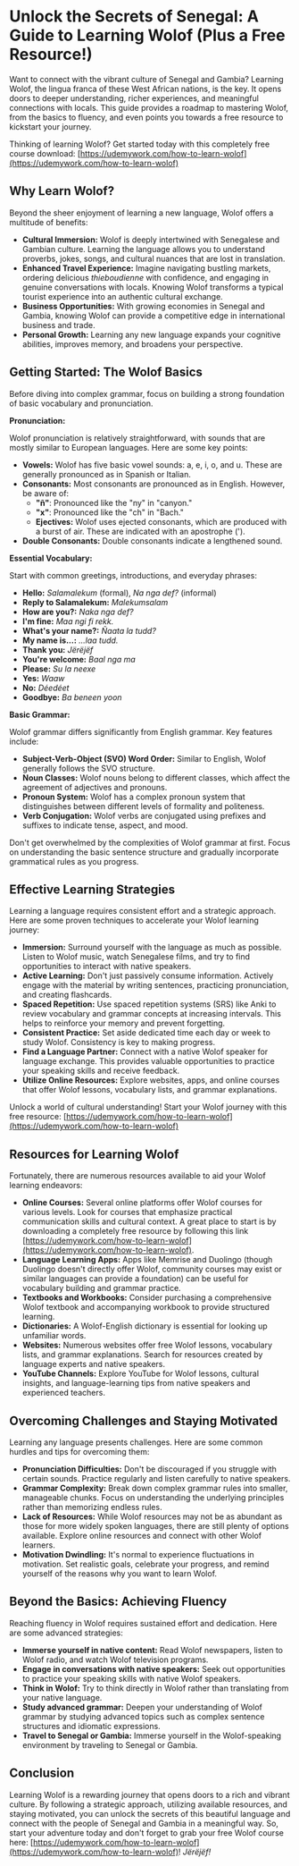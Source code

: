# Unlock the Secrets of Senegal: A Guide to Learning Wolof (Plus a Free Resource!)

Want to connect with the vibrant culture of Senegal and Gambia?  Learning Wolof, the lingua franca of these West African nations, is the key. It opens doors to deeper understanding, richer experiences, and meaningful connections with locals. This guide provides a roadmap to mastering Wolof, from the basics to fluency, and even points you towards a free resource to kickstart your journey.

Thinking of learning Wolof? Get started today with this completely free course download: [https://udemywork.com/how-to-learn-wolof](https://udemywork.com/how-to-learn-wolof)

## Why Learn Wolof?

Beyond the sheer enjoyment of learning a new language, Wolof offers a multitude of benefits:

*   **Cultural Immersion:**  Wolof is deeply intertwined with Senegalese and Gambian culture. Learning the language allows you to understand proverbs, jokes, songs, and cultural nuances that are lost in translation.
*   **Enhanced Travel Experience:** Imagine navigating bustling markets, ordering delicious *thieboudienne* with confidence, and engaging in genuine conversations with locals. Knowing Wolof transforms a typical tourist experience into an authentic cultural exchange.
*   **Business Opportunities:**  With growing economies in Senegal and Gambia, knowing Wolof can provide a competitive edge in international business and trade.
*   **Personal Growth:** Learning any new language expands your cognitive abilities, improves memory, and broadens your perspective.

## Getting Started: The Wolof Basics

Before diving into complex grammar, focus on building a strong foundation of basic vocabulary and pronunciation.

**Pronunciation:**

Wolof pronunciation is relatively straightforward, with sounds that are mostly similar to European languages. Here are some key points:

*   **Vowels:** Wolof has five basic vowel sounds: a, e, i, o, and u. These are generally pronounced as in Spanish or Italian.
*   **Consonants:** Most consonants are pronounced as in English. However, be aware of:
    *   **"ñ"**: Pronounced like the "ny" in "canyon."
    *   **"x"**: Pronounced like the "ch" in "Bach."
    *   **Ejectives:** Wolof uses ejected consonants, which are produced with a burst of air. These are indicated with an apostrophe (').
*   **Double Consonants:**  Double consonants indicate a lengthened sound.

**Essential Vocabulary:**

Start with common greetings, introductions, and everyday phrases:

*   **Hello:** *Salamalekum* (formal), *Na nga def?* (informal)
*   **Reply to Salamalekum:** *Malekumsalam*
*   **How are you?:** *Naka nga def?*
*   **I'm fine:** *Maa ngi fi rekk.*
*   **What's your name?:** *Ñaata la tudd?*
*   **My name is...:** *...laa tudd.*
*   **Thank you:** *Jërëjëf*
*   **You're welcome:** *Baal nga ma*
*   **Please:** *Su la neexe*
*   **Yes:** *Waaw*
*   **No:** *Déedéet*
*   **Goodbye:** *Ba beneen yoon*

**Basic Grammar:**

Wolof grammar differs significantly from English grammar.  Key features include:

*   **Subject-Verb-Object (SVO) Word Order:**  Similar to English, Wolof generally follows the SVO structure.
*   **Noun Classes:** Wolof nouns belong to different classes, which affect the agreement of adjectives and pronouns.
*   **Pronoun System:** Wolof has a complex pronoun system that distinguishes between different levels of formality and politeness.
*   **Verb Conjugation:**  Wolof verbs are conjugated using prefixes and suffixes to indicate tense, aspect, and mood.

Don't get overwhelmed by the complexities of Wolof grammar at first. Focus on understanding the basic sentence structure and gradually incorporate grammatical rules as you progress.

## Effective Learning Strategies

Learning a language requires consistent effort and a strategic approach. Here are some proven techniques to accelerate your Wolof learning journey:

*   **Immersion:**  Surround yourself with the language as much as possible. Listen to Wolof music, watch Senegalese films, and try to find opportunities to interact with native speakers.
*   **Active Learning:**  Don't just passively consume information. Actively engage with the material by writing sentences, practicing pronunciation, and creating flashcards.
*   **Spaced Repetition:**  Use spaced repetition systems (SRS) like Anki to review vocabulary and grammar concepts at increasing intervals. This helps to reinforce your memory and prevent forgetting.
*   **Consistent Practice:**  Set aside dedicated time each day or week to study Wolof. Consistency is key to making progress.
*   **Find a Language Partner:**  Connect with a native Wolof speaker for language exchange. This provides valuable opportunities to practice your speaking skills and receive feedback.
*   **Utilize Online Resources:**  Explore websites, apps, and online courses that offer Wolof lessons, vocabulary lists, and grammar explanations.

Unlock a world of cultural understanding! Start your Wolof journey with this free resource: [https://udemywork.com/how-to-learn-wolof](https://udemywork.com/how-to-learn-wolof)

## Resources for Learning Wolof

Fortunately, there are numerous resources available to aid your Wolof learning endeavors:

*   **Online Courses:** Several online platforms offer Wolof courses for various levels. Look for courses that emphasize practical communication skills and cultural context. A great place to start is by downloading a completely free resource by following this link [https://udemywork.com/how-to-learn-wolof](https://udemywork.com/how-to-learn-wolof).
*   **Language Learning Apps:** Apps like Memrise and Duolingo (though Duolingo doesn't directly offer Wolof, community courses may exist or similar languages can provide a foundation) can be useful for vocabulary building and grammar practice.
*   **Textbooks and Workbooks:**  Consider purchasing a comprehensive Wolof textbook and accompanying workbook to provide structured learning.
*   **Dictionaries:**  A Wolof-English dictionary is essential for looking up unfamiliar words.
*   **Websites:** Numerous websites offer free Wolof lessons, vocabulary lists, and grammar explanations. Search for resources created by language experts and native speakers.
*   **YouTube Channels:**  Explore YouTube for Wolof lessons, cultural insights, and language-learning tips from native speakers and experienced teachers.

##  Overcoming Challenges and Staying Motivated

Learning any language presents challenges. Here are some common hurdles and tips for overcoming them:

*   **Pronunciation Difficulties:**  Don't be discouraged if you struggle with certain sounds. Practice regularly and listen carefully to native speakers.
*   **Grammar Complexity:**  Break down complex grammar rules into smaller, manageable chunks. Focus on understanding the underlying principles rather than memorizing endless rules.
*   **Lack of Resources:**  While Wolof resources may not be as abundant as those for more widely spoken languages, there are still plenty of options available. Explore online resources and connect with other Wolof learners.
*   **Motivation Dwindling:**  It's normal to experience fluctuations in motivation. Set realistic goals, celebrate your progress, and remind yourself of the reasons why you want to learn Wolof.

## Beyond the Basics: Achieving Fluency

Reaching fluency in Wolof requires sustained effort and dedication. Here are some advanced strategies:

*   **Immerse yourself in native content:** Read Wolof newspapers, listen to Wolof radio, and watch Wolof television programs.
*   **Engage in conversations with native speakers:** Seek out opportunities to practice your speaking skills with native Wolof speakers.
*   **Think in Wolof:**  Try to think directly in Wolof rather than translating from your native language.
*   **Study advanced grammar:**  Deepen your understanding of Wolof grammar by studying advanced topics such as complex sentence structures and idiomatic expressions.
*   **Travel to Senegal or Gambia:**  Immerse yourself in the Wolof-speaking environment by traveling to Senegal or Gambia.

## Conclusion

Learning Wolof is a rewarding journey that opens doors to a rich and vibrant culture. By following a strategic approach, utilizing available resources, and staying motivated, you can unlock the secrets of this beautiful language and connect with the people of Senegal and Gambia in a meaningful way. So, start your adventure today and don't forget to grab your free Wolof course here: [https://udemywork.com/how-to-learn-wolof](https://udemywork.com/how-to-learn-wolof)! *Jërëjëf!*
